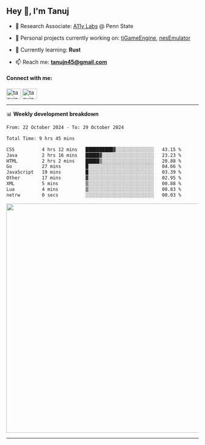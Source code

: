 <h2>Hey 👋, I'm Tanuj</h2>

- 🔬 Research Associate: [A11y Labs](https://a11y.ist.psu.edu/) @ Penn State 

- 🔭 Personal projects currently working on: [tjGameEngine](https://github.com/tanujn45/tjGameEngine), [nesEmulator](https://github.com/tanujn45/nesEmulator)

- 🌱 Currently learning: **Rust**

- 📫 Reach me: **tanujn45@gmail.com**

<h4 align="left">Connect with me:</h4>
<p align="left">
<a href="https://twitter.com/tanujn45" target="blank"><img align="center" src="https://raw.githubusercontent.com/rahuldkjain/github-profile-readme-generator/master/src/images/icons/Social/twitter.svg" alt="tanujn45" height="28" width="38" /></a>
<a href="https://linkedin.com/in/tanujn45" target="blank"><img align="center" src="https://raw.githubusercontent.com/rahuldkjain/github-profile-readme-generator/master/src/images/icons/Social/linked-in-alt.svg" alt="tanujn45" height="28" width="38" /></a>
</p>

-------

📊 **Weekly development breakdown**
<!--START_SECTION:waka-->

```txt
From: 22 October 2024 - To: 29 October 2024

Total Time: 9 hrs 45 mins

CSS          4 hrs 12 mins   ██████████▓░░░░░░░░░░░░░░   43.15 %
Java         2 hrs 16 mins   █████▓░░░░░░░░░░░░░░░░░░░   23.23 %
HTML         2 hrs 2 mins    █████▒░░░░░░░░░░░░░░░░░░░   20.88 %
Go           27 mins         █░░░░░░░░░░░░░░░░░░░░░░░░   04.66 %
JavaScript   19 mins         █░░░░░░░░░░░░░░░░░░░░░░░░   03.39 %
Other        17 mins         ▓░░░░░░░░░░░░░░░░░░░░░░░░   02.95 %
XML          5 mins          ▒░░░░░░░░░░░░░░░░░░░░░░░░   00.88 %
Lua          4 mins          ▒░░░░░░░░░░░░░░░░░░░░░░░░   00.83 %
netrw        0 secs          ░░░░░░░░░░░░░░░░░░░░░░░░░   00.03 %
```

<!--END_SECTION:waka-->

<img src="https://wakatime.com/share/@018e9abd-1aa4-4aa6-9db7-5ca3b999e810/4650b67a-98aa-46b4-b598-3d8a2451f0df.svg" width="600"/>

-------
